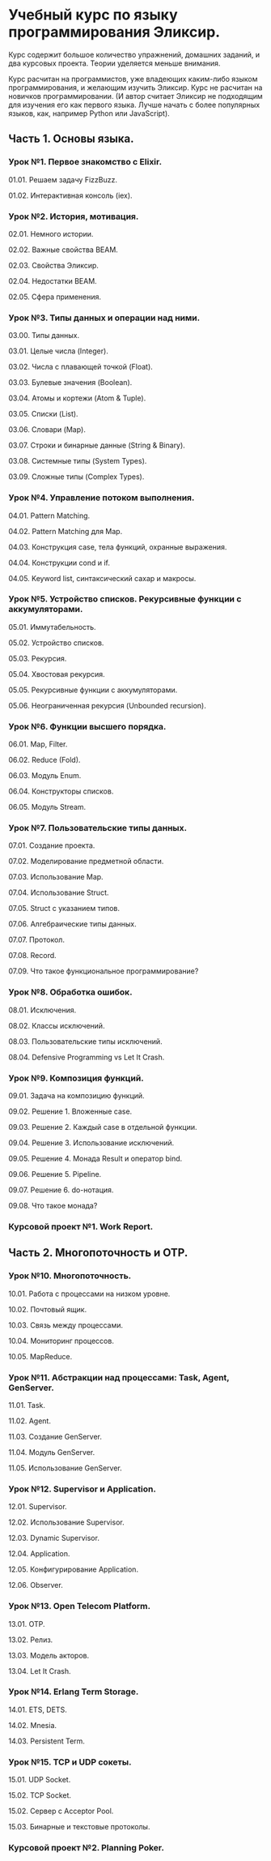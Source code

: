 # Учебный курс по языку программирования Эликсир. 

Курс содержит большое количество упражнений, домашних заданий, и два курсовых проекта. Теории уделяется меньше внимания.

Курс расчитан на программистов, уже владеющих каким-либо языком программирования, и желающим изучить Эликсир. Курс не расчитан на новичков программировании. (И автор считает Эликсир не подходящим для изучения его как первого языка. Лучше начать с более популярных языков, как, например Python или JavaScript).


## Часть 1. Основы языка.


### Урок №1. Первое знакомство с Elixir.

01.01. Решаем задачу FizzBuzz.

01.02. Интерактивная консоль (iex).


### Урок №2. История, мотивация.

02.01. Немного истории.

02.02. Важные свойства BEAM.

02.03. Свойства Эликсир.

02.04. Недостатки BEAM.

02.05. Сфера применения.


### Урок №3. Типы данных и операции над ними.

03.00. Типы данных.

03.01. Целые числа (Integer).

03.02. Числа с плавающей точкой (Float).

03.03. Булевые значения (Boolean).

03.04. Атомы и кортежи (Atom & Tuple).

03.05. Списки (List).

03.06. Словари (Map).

03.07. Строки и бинарные данные (String & Binary).

03.08. Системные типы (System Types).

03.09. Сложные типы (Complex Types).


### Урок №4. Управление потоком выполнения.

04.01. Pattern Matching.

04.02. Pattern Matching для Map.

04.03. Конструкция case, тела функций, охранные выражения.

04.04. Конструкции cond и if.

04.05. Keyword list, синтаксический сахар и макросы.


### Урок №5. Устройство списков. Рекурсивные функции с аккумуляторами.

05.01. Иммутабельность.

05.02. Устройство списков.

05.03. Рекурсия.

05.04. Хвостовая рекурсия.

05.05. Рекурсивные функции с аккумуляторами.

05.06. Неограниченная рекурсия (Unbounded recursion).


### Урок №6. Функции высшего порядка.

06.01. Map, Filter.

06.02. Reduce (Fold).

06.03. Модуль Enum.

06.04. Конструкторы списков.

06.05. Модуль Stream.


### Урок №7. Пользовательские типы данных.

07.01. Создание проекта.

07.02. Моделирование предметной области.

07.03. Использование Map.

07.04. Использование Struct.

07.05. Struct с указанием типов.

07.06. Алгебраические типы данных.

07.07. Протокол.

07.08. Record.

07.09. Что такое функциональное программирование?


### Урок №8. Обработка ошибок.

08.01. Исключения.

08.02. Классы исключений.

08.03. Пользовательские типы исключений.

08.04. Defensive Programming vs Let It Crash.


### Урок №9. Композиция функций.

09.01. Задача на композицию функций.

09.02. Решение 1. Вложенные case.

09.03. Решение 2. Каждый case в отдельной функции.

09.04. Решение 3. Использование исключений.

09.05. Решение 4. Монада Result и оператор bind.

09.06. Решение 5. Pipeline.

09.07. Решение 6. do-нотация.

09.08. Что такое монада?


### Курсовой проект №1. Work Report.


## Часть 2. Многопоточность и OTP.


### Урок №10. Многопоточность.

10.01. Работа с процессами на низком уровне.

10.02. Почтовый ящик.

10.03. Связь между процессами.

10.04. Мониторинг процессов.

10.05. MapReduce.


### Урок №11. Абстракции над процессами: Task, Agent, GenServer.

11.01. Task.

11.02. Agent.

11.03. Создание GenServer.

11.04. Модуль GenServer.

11.05. Использование GenServer.


### Урок №12. Supervisor и Application.

12.01. Supervisor.

12.02. Использование Supervisor.

12.03. Dynamic Supervisor.

12.04. Application.

12.05. Конфигурирование Application.

12.06. Observer.


### Урок №13. Open Telecom Platform.

13.01. OTP.

13.02. Релиз.

13.03. Модель акторов.

13.04. Let It Crash.


### Урок №14. Erlang Term Storage.

14.01. ETS, DETS.

14.02. Mnesia.

14.03. Persistent Term.


### Урок №15. TCP и UDP сокеты.

15.01. UDP Socket.

15.02. TCP Socket.

15.02. Сервер с Acceptor Pool.

15.03. Бинарные и текстовые протоколы.


### Курсовой проект №2. Planning Poker.
